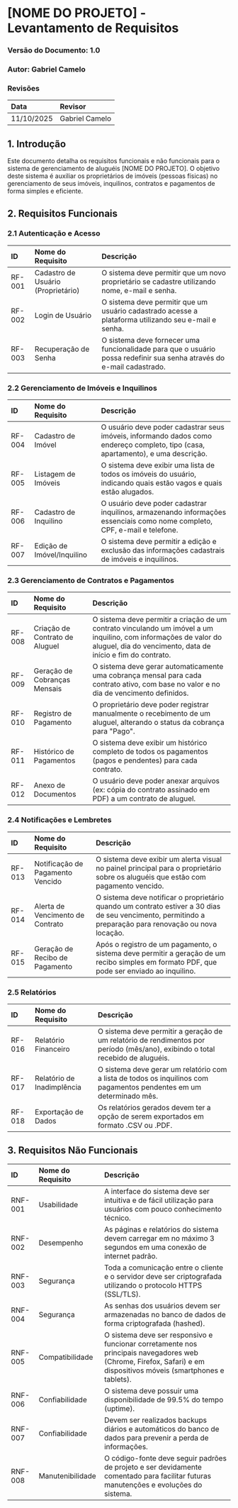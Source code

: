 # [NOME DO PROJETO] - Levantamento de Requisitos

### **Versão do Documento:** 1.0
### **Autor:** Gabriel Camelo

### Revisões
|   Data	        |   Revisor         |
|   :--             |   :--             |
|11/10/2025	        |   Gabriel Camelo  |

## 1. Introdução
Este documento detalha os requisitos funcionais e não funcionais para o sistema de gerenciamento de aluguéis [NOME DO PROJETO]. O objetivo deste sistema é auxiliar os proprietários de imóveis (pessoas físicas) no gerenciamento de seus imóveis, inquilinos, contratos e pagamentos de forma simples e eficiente.

## 2. Requisitos Funcionais

### 2.1 Autenticação e Acesso
|   ID      |   Nome do Requisito                   |   Descrição   |
|   :--     |   :--                                 |   :--         |
|   RF-001  |   Cadastro de Usuário (Proprietário)  |   O sistema deve permitir que um novo proprietário se cadastre utilizando nome, e-mail e senha.   |
|   RF-002  |   Login de Usuário                    |   O sistema deve permitir que um usuário cadastrado acesse a plataforma utilizando seu e-mail e senha.   |
|   RF-003  |   Recuperação de Senha    |   O sistema deve fornecer uma funcionalidade para que o usuário possa redefinir sua senha através do e-mail cadastrado.   |

### 2.2 Gerenciamento de Imóveis e Inquilinos
|   ID      |   Nome do Requisito                   |   Descrição   |
|   :--     |   :--                                 |   :--         |
|   RF-004  |   Cadastro de Imóvel                  |   O usuário deve poder cadastrar seus imóveis, informando dados como endereço completo, tipo (casa, apartamento), e uma descrição.    |
|   RF-005  |   Listagem de Imóveis                 |   O sistema deve exibir uma lista de todos os imóveis do usuário, indicando quais estão vagos e quais estão alugados. |
|   RF-006  |   Cadastro de Inquilino               |   O usuário deve poder cadastrar inquilinos, armazenando informações essenciais como nome completo, CPF, e-mail e telefone.   |
|   RF-007  |   Edição de Imóvel/Inquilino          |   O sistema deve permitir a edição e exclusão das informações cadastrais de imóveis e inquilinos. |

### 2.3 Gerenciamento de Contratos e Pagamentos
|   ID      |   Nome do Requisito                   |   Descrição   |
|   :--     |   :--                                 |   :--         |
|   RF-008  |   Criação de Contrato de Aluguel      |   O sistema deve permitir a criação de um contrato vinculando um imóvel a um inquilino, com informações de valor do aluguel, dia do vencimento, data de início e fim do contrato. |
|   RF-009  |   Geração de Cobranças Mensais        |   O sistema deve gerar automaticamente uma cobrança mensal para cada contrato ativo, com base no valor e no dia de vencimento definidos.  |
|   RF-010  |   Registro de Pagamento               |   O proprietário deve poder registrar manualmente o recebimento de um aluguel, alterando o status da cobrança para "Pago".    |
|   RF-011  |   Histórico de Pagamentos             |   O sistema deve exibir um histórico completo de todos os pagamentos (pagos e pendentes) para cada contrato.  |
|   RF-012  |   Anexo de Documentos                 |   O usuário deve poder anexar arquivos (ex: cópia do contrato assinado em PDF) a um contrato de aluguel.  |

### 2.4 Notificações e Lembretes
|   ID      |   Nome do Requisito                   |   Descrição   |
|   :--     |   :--                                 |   :--         |
|   RF-013  |   Notificação de Pagamento Vencido    |   O sistema deve exibir um alerta visual no painel principal para o proprietário sobre os aluguéis que estão com pagamento vencido.   |
|   RF-014  |   Alerta de Vencimento de Contrato    |   O sistema deve notificar o proprietário quando um contrato estiver a 30 dias de seu vencimento, permitindo a preparação para renovação ou nova locação. |
|   RF-015  |   Geração de Recibo de Pagamento      |   Após o registro de um pagamento, o sistema deve permitir a geração de um recibo simples em formato PDF, que pode ser enviado ao inquilino.  |

### 2.5 Relatórios
|   ID      |   Nome do Requisito                   |   Descrição   |
|   :--     |   :--                                 |   :--         |
|   RF-016  |   Relatório Financeiro                |   O sistema deve permitir a geração de um relatório de rendimentos por período (mês/ano), exibindo o total recebido de aluguéis.  |
|   RF-017  |   Relatório de Inadimplência          |   O sistema deve gerar um relatório com a lista de todos os inquilinos com pagamentos pendentes em um determinado mês.    |
|   RF-018  |Exportação de Dados                    |   Os relatórios gerados devem ter a opção de serem exportados em formato .CSV ou .PDF.    |

## 3. Requisitos Não Funcionais
|   ID      |   Nome do Requisito       |   Descrição   |
|   :--     |   :--                     |   :--         |
|   RNF-001 |   Usabilidade             |   A interface do sistema deve ser intuitiva e de fácil utilização para usuários com pouco conhecimento técnico.
|   RNF-002 |    Desempenho             |   As páginas e relatórios do sistema devem carregar em no máximo 3 segundos em uma conexão de internet padrão.
|   RNF-003 |   Segurança               |   Toda a comunicação entre o cliente e o servidor deve ser criptografada utilizando o protocolo HTTPS (SSL/TLS).
|   RNF-004 |   Segurança               |   As senhas dos usuários devem ser armazenadas no banco de dados de forma criptografada (hashed).
|   RNF-005 |   Compatibilidade         |   O sistema deve ser responsivo e funcionar corretamente nos principais navegadores web (Chrome, Firefox, Safari) e em dispositivos móveis (smartphones e tablets).   |
|   RNF-006 |   Confiabilidade          |   O sistema deve possuir uma disponibilidade de 99.5% do tempo (uptime).  |
|   RNF-007 |   Confiabilidade          |   Devem ser realizados backups diários e automáticos do banco de dados para prevenir a perda de informações.
|   RNF-008 |   Manutenibilidade        |   O código-fonte deve seguir padrões de projeto e ser devidamente comentado para facilitar futuras manutenções e evoluções do sistema.    |
